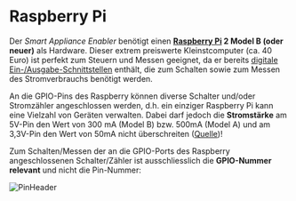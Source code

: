 # Raspberry Pi
Der *Smart Appliance Enabler* benötigt einen **[Raspberry Pi](https://de.wikipedia.org/wiki/Raspberry_Pi) 2 Model B (oder neuer)** als Hardware. Dieser extrem preiswerte Kleinstcomputer (ca. 40 Euro) ist perfekt zum Steuern und Messen geeignet, da er bereits [digitale Ein-/Ausgabe-Schnittstellen](https://de.wikipedia.org/wiki/Raspberry_Pi#GPIO) enthält, die zum Schalten sowie zum Messen des Stromverbrauchs benötigt werden.

An die GPIO-Pins des Raspberry können diverse Schalter und/oder Stromzähler angeschlossen werden, d.h. ein einziger Raspberry Pi kann eine Vielzahl von Geräten verwalten. Dabei darf jedoch die **Stromstärke** am 5V-Pin den Wert von 300 mA (Model B) bzw. 500mA (Model A) und am 3,3V-Pin den Wert von 50mA nicht überschreiten ([Quelle](http://elinux.org/RPi_Low-level_peripherals#General_Purpose_Input.2FOutput_.28GPIO.29))!

Zum Schalten/Messen der an die GPIO-Ports des Raspberry angeschlossenen Schalter/Zähler ist ausschliesslich die **GPIO-Nummer relevant** und nicht die Pin-Nummer:

![PinHeader](https://github.com/camueller/SmartApplianceEnabler/blob/master/pics/RaspberryPi2ModelBHeader.png)
